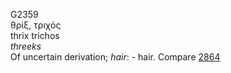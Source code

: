<body>
  <p>G2359<br>  θρίξ, τριχός  <br> thrix  trichos  <br><i>threeks </i><br>Of uncertain derivation; <i>hair</i>: - hair. Compare <a href="g2864.htm">2864</a> <br></p>
 </body>